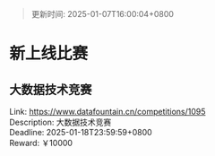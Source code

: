 > 更新时间: 2025-01-07T16:00:04+0800 

# 新上线比赛


## 大数据技术竞赛
Link: https://www.datafountain.cn/competitions/1095  
Description: 大数据技术竞赛  
Deadline: 2025-01-18T23:59:59+0800  
Reward: ￥10000  

